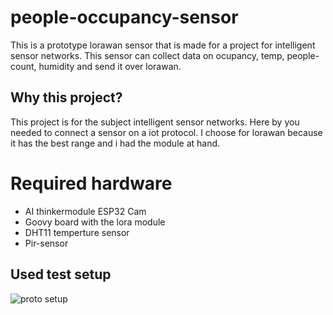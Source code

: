 # people-occupancy-sensor
This is a prototype lorawan sensor that is made for a project for intelligent sensor networks. This sensor can collect data on ocupancy, temp, people-count, humidity and send it over lorawan.

## Why this project?
This project is for the subject intelligent sensor networks. Here by you needed to connect a sensor on a iot protocol. I choose for lorawan because it has the best range and i had the module at hand. 

# Required hardware
- AI thinkermodule ESP32 Cam
- Goovy board with the lora module
- DHT11 temperture sensor
- Pir-sensor 

## Used test setup
![proto setup](1679157225211.jpg)
